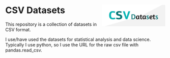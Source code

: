 <H1>CSV Datasets<img src="CSV_datasets_logo.png" align="right" width="200"><br> </H1>

This repository is a collection of datasets in CSV format.

I use/have used the datasets for statistical analysis and data science.
Typically I use python, so I use the URL for the raw csv file with pandas.read_csv.


